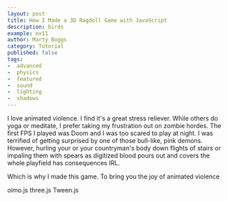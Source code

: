 ```yaml
---
layout: post
title: How I Made a 3D Ragdoll Game with JavaScript
description: birds
example: ex11
author: Marty Boggs
category: Tutorial
published: false
tags:
-  advanced
-  physics
-  featured
-  sound
-  lighting
-  shadows
---
```

I love animated violence. I find it's a great stress reliever.
While others do yoga or meditate, I prefer taking my frustration out on zombie hordes.
The first FPS I played was Doom and I was too scared to play at night. I was terrified of getting surprised by one of those bull-like, pink demons.
However, hurling your or your countryman's body down flights of stairs or impaling them with spears as digitized blood pours out and covers the whole playfield
has consequences IRL.

Which is why I made this game.
To bring you the joy of animated violence

oimo.js three.js Tween.js
